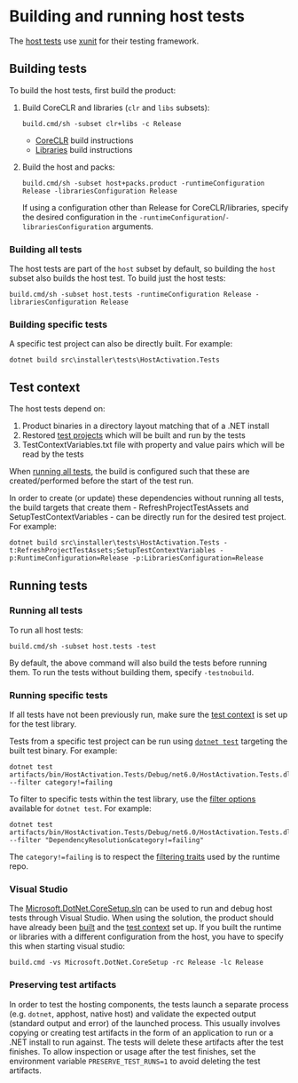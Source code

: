 # Building and running host tests

The [host tests](/src/installer/tests) use [xunit](http://xunit.github.io/) for their testing framework.

## Building tests

To build the host tests, first build the product:

1.  Build CoreCLR and libraries (`clr` and `libs` subsets):
    ```
    build.cmd/sh -subset clr+libs -c Release
    ```
    * [CoreCLR](../../building/coreclr/README.md) build instructions
    * [Libraries](../../building/libraries/README.md) build instructions

2.  Build the host and packs:
    ```
    build.cmd/sh -subset host+packs.product -runtimeConfiguration Release -librariesConfiguration Release
    ```
    If using a configuration other than Release for CoreCLR/libraries, specify the desired configuration in the `-runtimeConfiguration`/`-librariesConfiguration` arguments.

### Building all tests

The host tests are part of the `host` subset by default, so building the `host` subset also builds the host test. To build just the host tests:
```
build.cmd/sh -subset host.tests -runtimeConfiguration Release -librariesConfiguration Release
```

### Building specific tests

A specific test project can also be directly built. For example:
```
dotnet build src\installer\tests\HostActivation.Tests
```

## Test context

The host tests depend on:
  1. Product binaries in a directory layout matching that of a .NET install
  2. Restored [test projects](/src/installer/tests/Assets/TestProjects) which will be built and run by the tests
  3. TestContextVariables.txt file with property and value pairs which will be read by the tests

When [running all tests](#running-all-tests), the build is configured such that these are created/performed before the start of the test run.

In order to create (or update) these dependencies without running all tests, the build targets that create them - RefreshProjectTestAssets and SetupTestContextVariables - can be directly run for the desired test project. For example:
```
dotnet build src\installer\tests\HostActivation.Tests -t:RefreshProjectTestAssets;SetupTestContextVariables -p:RuntimeConfiguration=Release -p:LibrariesConfiguration=Release
```

## Running tests

### Running all tests

To run all host tests:
```
build.cmd/sh -subset host.tests -test
```

By default, the above command will also build the tests before running them. To run the tests without building them, specify `-testnobuild`.

### Running specific tests

If all tests have not been previously run, make sure the [test context](#test-context) is set up for the test library.

Tests from a specific test project can be run using [`dotnet test`](https://docs.microsoft.com/dotnet/core/tools/dotnet-test) targeting the built test binary. For example:
```
dotnet test artifacts/bin/HostActivation.Tests/Debug/net6.0/HostActivation.Tests.dll --filter category!=failing
```

To filter to specific tests within the test library, use the [filter options](https://docs.microsoft.com/dotnet/core/tools/dotnet-test#filter-option-details) available for `dotnet test`. For example:
```
dotnet test artifacts/bin/HostActivation.Tests/Debug/net6.0/HostActivation.Tests.dll --filter "DependencyResolution&category!=failing"
```

The `category!=failing` is to respect the [filtering traits](../libraries/filtering-tests.md) used by the runtime repo.

### Visual Studio

The [Microsoft.DotNet.CoreSetup.sln](/src/installer/Microsoft.DotNet.CoreSetup.sln) can be used to run and debug host tests through Visual Studio. When using the solution, the product should have already been [built](#building-tests) and the [test context](#test-context) set up.
If you built the runtime or libraries with a different configuration from the host, you have to specify this when starting visual studio:

```console
build.cmd -vs Microsoft.DotNet.CoreSetup -rc Release -lc Release
```

### Preserving test artifacts

In order to test the hosting components, the tests launch a separate process (e.g. `dotnet`, apphost, native host) and validate the expected output (standard output and error) of the launched process. This usually involves copying or creating test artifacts in the form of an application to run or a .NET install to run against. The tests will delete these artifacts after the test finishes. To allow inspection or usage after the test finishes, set the environment variable `PRESERVE_TEST_RUNS=1` to avoid deleting the test artifacts.
